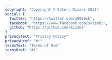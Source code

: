 ```yaml
---
copyright: "Copyright © Satoru Kizaki 2021"
social: {
  twitter: "https://twitter.com/a0920sk",
  facebook: "https://www.facebook.com/skizaki",
  github: "https://github.com/kizaki"
}
privacyText: "Privacy Policy"
privacyHref: "#!"
termsText: "Terms of Use"
termsHref: "#!"
---
```

